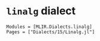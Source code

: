 # `linalg` dialect

```@autodocs
Modules = [MLIR.Dialects.linalg]
Pages = ["Dialects/15/Linalg.jl"]
```
